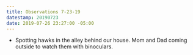 ```yaml
---
title: Observations 7-23-19
datestamp: 20190723
date: 2019-07-26 23:27:00 -05:00
---
```


- Spotting hawks in the alley behind our house. Mom and Dad coming outside to watch them with binoculars.
